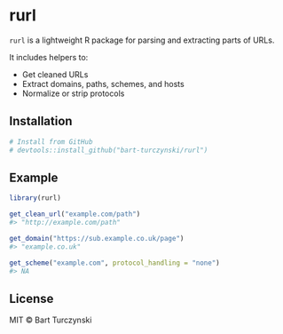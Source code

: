 # rurl

`rurl` is a lightweight R package for parsing and extracting parts of URLs.

It includes helpers to:
- Get cleaned URLs
- Extract domains, paths, schemes, and hosts
- Normalize or strip protocols

## Installation

```r
# Install from GitHub
# devtools::install_github("bart-turczynski/rurl")
```

## Example

```r
library(rurl)

get_clean_url("example.com/path")
#> "http://example.com/path"

get_domain("https://sub.example.co.uk/page")
#> "example.co.uk"

get_scheme("example.com", protocol_handling = "none")
#> NA
```

## License

MIT © Bart Turczynski
